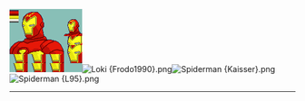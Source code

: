 ![Iron Man {Kaisser}.png](https://raw.githubusercontent.com/Klokinator/FE-Repo/main/Portrait%20Repository/Non-FE%20Properties/Marvel/Iron%20Man%20%7BKaisser%7D.png "Iron Man {Kaisser}.png")![Loki {Frodo1990}.png](https://raw.githubusercontent.com/Klokinator/FE-Repo/main/Portrait%20Repository/Non-FE%20Properties/Marvel/Loki%20%7BFrodo1990%7D.png "Loki {Frodo1990}.png")![Spiderman  {Kaisser}.png](https://raw.githubusercontent.com/Klokinator/FE-Repo/main/Portrait%20Repository/Non-FE%20Properties/Marvel/Spiderman%20%20%7BKaisser%7D.png "Spiderman  {Kaisser}.png")![Spiderman  {L95}.png](https://raw.githubusercontent.com/Klokinator/FE-Repo/main/Portrait%20Repository/Non-FE%20Properties/Marvel/Spiderman%20%20%7BL95%7D.png "Spiderman  {L95}.png")



----

